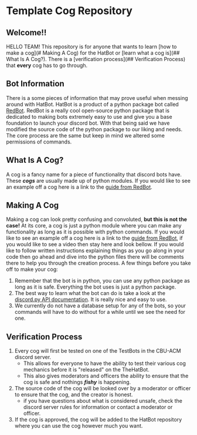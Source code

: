 # Template Cog Repository

## Welcome!!
HELLO TEAM! This repository is for anyone that wants to learn [how to make a cog](# Making A Cog) for the HatBot or [learn what a cog is](## What Is A Cog?).
There is a [verification process](## Verification Process) that __every__ cog has to go through. 


## Bot Information
There is a some pieces of information that may prove useful when messing around with HatBot. HatBot is a product of a 
python package bot called [RedBot](https://docs.discord.red/en/stable/index.html). RedBot is a really cool open-source python package that is dedicated to making bots 
extremely easy to use and give you a base foundation to launch your discord bot. With that being said we have modified the
source code of the python package to our liking and needs. The core process are the same but keep in mind we altered some 
permissions of commands.
 


## What Is A Cog?
A cog is a fancy name for a piece of functionality that discord bots have. These ___cogs___ are usually made up of python modules.
If you would like to see an example off a cog here is a link to the [guide from RedBot](https://docs.discord.red/en/stable/guide_cog_creation.html#creating-a-cog).


## Making A Cog
Making a cog can look pretty confusing and convoluted, **but this is not the case!**
At its core, a cog is just a python module where you can make any functionality as long as it is possible with python commands.
If you would like to see an example off a cog here is a link to the [guide from RedBot](https://docs.discord.red/en/stable/guide_cog_creation.html#creating-a-cog), if you would like to see a video then stay here and look bellow.
If you would like to follow written instructions explaining things as you go along in your code then go ahead and dive into the python files there will be comments there to help you through the creation process.
A few things before you take off to make your cog:
1. Remember that the bot is in python, you can use any python package as long as it is safe. Everything the bot uses is just a python package. 
2. The best way to learn what the bot can do is take a look at the [discord.py API documentation](https://discordpy.readthedocs.io/en/latest/index.html). It is really nice and easy to use.
3. We currently do not have a database setup for any of the bots, so your commands will have to do without for a while 
until we see the need for one.



## Verification Process
1. Every cog will first be tested on one of the TestBots in the CBU-ACM discord server.
    * This allows for everyone to have the ability to test their various cog mechanics before it is "released" 
    on the TheHatBot.
    * This also gives moderators and officers the ability to ensure that the cog is safe and nothings ___fishy___ is 
    happening.
2. The source code of the cog will be looked over by a moderator or officer to ensure that the cog, and the creator is honest.  
    * if you have questions about what is considered unsafe, check the discord server rules for information or contact a moderator or officer.
3. If the cog is approved, the cog will be added to the HatBot repository where you can use the cog however much you want.
